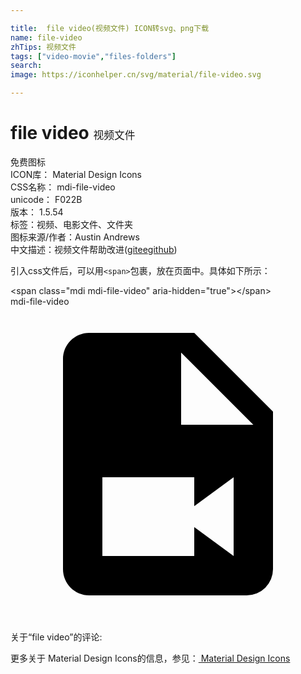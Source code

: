 ```yaml
---

title:  file video(视频文件) ICON转svg、png下载
name: file-video
zhTips: 视频文件
tags: ["video-movie","files-folders"]
search: 
image: https://iconhelper.cn/svg/material/file-video.svg

---
```


# file video  <small style="font-size: 60%;font-weight: 100">视频文件</small>


<div class="detail-page">
<p>
<span><span class="badge-success badge">免费图标</span> </span>
<br/>
<span>
ICON库：
<span class="badge-secondary badge">Material Design Icons</span> 
</span>
<br/>
<span>
CSS名称：
<span class="badge-secondary badge">mdi-file-video</span> 
</span>
<br/>
<span>
unicode：
<span class="badge-secondary badge">F022B</span> 
<copy-btn content='F022B' btn-title=""></copy-btn>
<copy-btn :content='String.fromCodePoint(parseInt("F022B", 16))' btn-title="复制U"></copy-btn>
</span>
<br/>
<span>
版本：
<span class="badge-secondary badge">1.5.54</span> 
</span><br/><span>标签：<span class="badge-light badge"><router-link to="/tags/video-movie.html">视频、电影</router-link></span><span class="badge-light badge"><router-link to="/tags/files-folders.html">文件、文件夹</router-link></span></span>
<br/>
<span>图标来源/作者：<span class="badge-light badge">Austin Andrews</span></span> 
<br/>
<span class="zh-detail">中文描述：<span class="badge-primary badge">视频文件</span><span class="help-link"><span>帮助改进</span>(<a href="https://gitee.com/liuwave/icon-helper/edit/master/json/material/file-video.json" target="_blank" rel="noopener noreferrer">gitee</a><a href="https://github.com/liuwave/icon-helper/edit/master/json/material/file-video.json" target="_blank" rel="noopener noreferrer">github</a></span>)</span><br/>
</p>
</div>
<div class="alert alert-dark">
  <i class="mdi mdi-file-video mdi-48px"></i>
  <i class="mdi mdi-file-video mdi-36px"></i>
  <i class="mdi mdi-file-video mdi-24px"></i>
  <i class="mdi mdi-file-video mdi-18px"></i>
</div>
<div>
  <p>引入css文件后，可以用<code>&lt;span&gt;</code>包裹，放在页面中。具体如下所示：    
  </p>
  <div class="alert alert-primary" style="font-size: 14px">
    &lt;span class="mdi mdi-file-video" aria-hidden="true"&gt;&lt;/span&gt;
    <copy-btn content='<span class="mdi mdi-file-video" aria-hidden="true"></span>'></copy-btn>
  </div>
  <div class="alert alert-secondary">
    <i class="mdi mdi-file-video"
    style="font-size: 24px"
    aria-hidden="true"></i> mdi-file-video
    <copy-btn content="mdi-file-video" btn-title="复制图标名称"></copy-btn>
  </div>
</div>
<div id="svg" class="svg-wrap">
<svg xmlns="http://www.w3.org/2000/svg" viewBox="0 0 24 24"><path d="M13,9H18.5L13,3.5V9M6,2H14L20,8V20A2,2 0 0,1 18,22H6C4.89,22 4,21.1 4,20V4C4,2.89 4.89,2 6,2M17,19V13L14,15.2V13H7V19H14V16.8L17,19Z" /></svg>
</div>
<detail full-name='mdi-file-video'></detail>
<div>
<p>关于“file video”的评论:</p>
</div>
<Vssue title="关于“file video”的评论" ></Vssue>    
<div><p>更多关于 Material Design Icons的信息，参见：<a target="_blank" href="https://iconhelper.cn/material.html"> Material Design Icons</a>
</p></div>
